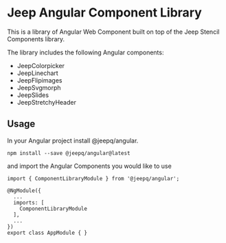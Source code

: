 # Jeep Angular Component Library

This is a library of Angular Web Component built on top of the Jeep Stencil Components library.

The library includes the following Angular components:

 - JeepColorpicker
 - JeepLinechart
 - JeepFlipimages
 - JeepSvgmorph
 - JeepSlides
 - JeepStretchyHeader


## Usage
In your Angular project install @jeepq/angular.

```
npm install --save @jeepq/angular@latest
``` 

and import the Angular Components you would like to use

```
import { ComponentLibraryModule } from '@jeepq/angular';

@NgModule({
  ...
  imports: [
    ComponentLibraryModule
  ],
  ...
})
export class AppModule { }

```
